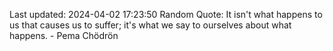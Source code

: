 Last updated: 2024-04-02 17:23:50
Random Quote: It isn't what happens to us that causes us to suffer; it's what we say to ourselves about what happens. - Pema Chödrön